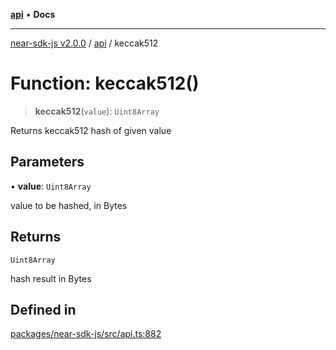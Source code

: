[**api**](../README.md) • **Docs**

***

[near-sdk-js v2.0.0](../../packages.md) / [api](../README.md) / keccak512

# Function: keccak512()

> **keccak512**(`value`): `Uint8Array`

Returns keccak512 hash of given value

## Parameters

• **value**: `Uint8Array`

value to be hashed, in Bytes

## Returns

`Uint8Array`

hash result in Bytes

## Defined in

[packages/near-sdk-js/src/api.ts:882](https://github.com/dim-daskalov/near-sdk-js/blob/2106fc51376e2b231e6213142832df3fe72cc201/packages/near-sdk-js/src/api.ts#L882)
